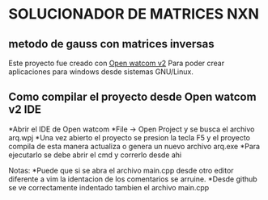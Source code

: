 # SOLUCIONADOR DE MATRICES NXN
## metodo de gauss con matrices inversas

Este proyecto fue creado con [Open watcom v2](https://github.com/open-watcom/open-watcom-v2)
Para poder crear aplicaciones para windows desde
sistemas GNU/Linux.

## Como compilar el proyecto desde Open watcom v2 IDE
*Abrir el IDE de Open watcom
*File -> Open Project y se busca el archivo arq.wpj
*Una vez abierto el proyecto se presion la tecla F5 y el proyecto compila 
de esta manera actualiza o genera un nuevo archivo arq.exe
*Para ejecutarlo se debe abrir el cmd y correrlo desde ahi


Notas: 
*Puede que si se abra el archivo main.cpp desde otro editor diferente a vim 
la identacion de los comentarios se arruine.
*Desde github se ve correctamente indentado tambien el archivo main.cpp 
